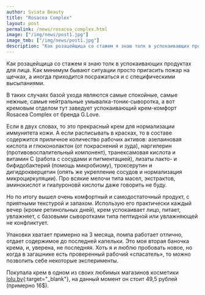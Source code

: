 ```yaml
---
author: Sviata Beauty
title: "Rosacea Complex"
layout: post
permalink: /news/rosacea_complex.html
image: ["/img/news/post1.jpg"]
image_tmb: ["/img/news/post1.jpg"]
description: "Как розацейщица со стажем я знаю толк в успокаивающих продуктах для лица. Как минимум бывают ситуации просто пригасить пожар на щечках, а иногда приходится посражаться и с специфическими высыпаниями."
---
```

Как розацейщица со стажем я знаю толк в успокаивающих продуктах для лица. Как минимум бывают ситуации просто пригасить пожар на щечках, а иногда приходится посражаться и с специфическими высыпаниями.

В таких случаях базой ухода являются самые спокойные, самые нежные, самые нейтральные умывалка-тоник-сыворотка, а вот кремовым отделом тут заведует успокаивающий крем-комфорт Rosacea Complex от бренда G.Love.

Если в двух словах, то это прекрасный крем для нормализации иммунитета кожи. А если расписывать в красках, то в составе содержится приличное количество рабочих активов: азелаиновая кислота и глюконолактон (от покраснений и зуда), наргилерин (противовоспалительный компонент), транексамовая кислота и витамин С (работа с сосудами и пигментацией), лизаты лакто- и бифидобактерий (помощь микробиому), троксерутин и дигидрокверцетин (опять же укрепление сосудов и нормализация микроциркуляции). Про всякие мелочи типа масел, экстрактов, аминокислот и гиалуроновй кислоты даже говорить не буду.

Но по итогу вышел очень комфортный и самодостаточный продукт, с приятными текстурой и запахом. Использую его практически каждый вечер (кроме ретинольных дней), крем успокаивает лицо, питает, увлажняет, с базовыми сыворотками типа пептидной или увлажняющей не конфликтует.

Упаковки хватает примерно на 3 месяца, помпа работает отлично, отдает содержимое до последней капельки. Это моя вторая баночка крема, и, уверена, не последняя. Хоть я и люблю пробовать новое, но когда в загашнике есть проверенный рабочий «спасатель», то можно позволить себе некоторые эксперименты.

Покупала крем в одном из своих любимых магазинов косметики [lolu.by](https://lolu.by/){:target="_blank"}, на данный момент он стоит 49,5 рублей (примерно 16$).
